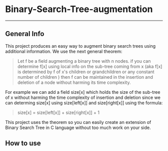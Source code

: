 # Binary-Search-Tree-augmentation
***
## General Info

This project produces an easy way to augment binary search trees using additional information.
We use the next general theorem: 
> Let f be a field augmenting a binary tree with n nodes. if you can determine f[x] using local info on the sub-tree coming from x (aka f[x] is determined by f of x's
> children or grandchildren or any constant number of children ) then f can be maintained in the insertion and deletion of a node without harming its time complexity.

For example we can add a field size[x] which holds the size of the sub-tree of x without harming the time complexity of insertion and deletion since we can determing
size[x] using size[left[x]] and size[right[x]] using the formula:
> size[x] = size[left[x]] + size[right[x]] + 1

This project uses the theorem so you can easily create an extension of Binary Search Tree in C language without too much work on your side.

## How to use
